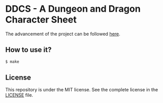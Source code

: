 # DDCS - A Dungeon and Dragon Character Sheet

The advancement of the project can be followed [here](https://github.com/damien-carcel/ddcs/projects/1).

## How to use it?

```bash
$ make
```

## License

This repository is under the MIT license. See the complete license in the [LICENSE](https://github.com/damien-carcel/ddcs/blob/master/LICENSE) file.

